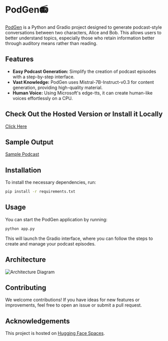 # PodGen📻

[PodGen](https://huggingface.co/spaces/killerz3/PodGen) is a Python and Gradio project designed to generate podcast-style conversations between two characters, Alice and Bob. This allows users to better understand topics, especially those who retain information better through auditory means rather than reading.

## Features

- **Easy Podcast Generation:** Simplify the creation of podcast episodes with a step-by-step interface.
- **Vast Knowledge:** PodGen uses Mistral-7B-Instruct-v0.3 for content generation, providing high-quality material.
- **Human Voice:** Using Microsoft's edge-tts, it can create human-like voices effortlessly on a CPU.

## Check Out the Hosted Version or Install it Locally

[Click Here](https://huggingface.co/spaces/killerz3/PodGen)

## Sample Output

[Sample Podcast](https://github.com/killerz3/PODGEN/assets/54001841/c37abcd4-01d9-4c1f-8e9c-fa76d86d37f7)

## Installation

To install the necessary dependencies, run:

```bash
pip install -r requirements.txt
```

## Usage

You can start the PodGen application by running:

```bash
python app.py
```

This will launch the Gradio interface, where you can follow the steps to create and manage your podcast episodes.

## Architecture

![Architecture Diagram](https://github.com/killerz3/PODGEN/assets/54001841/b248abd5-bd88-41ee-9c1c-2d5845cf0aa4)

## Contributing

We welcome contributions! If you have ideas for new features or improvements, feel free to open an issue or submit a pull request.

## Acknowledgements

This project is hosted on [Hugging Face Spaces](https://huggingface.co/spaces/killerz3/PodGen).
